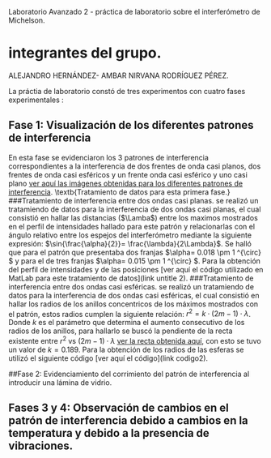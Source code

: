  Laboratorio Avanzado 2 - práctica de laboratorio sobre el interferómetro de Michelson.
# integrantes del grupo.
 ALEJANDRO HERNÁNDEZ- AMBAR NIRVANA RODRÍGUEZ PÉREZ.
 
 La práctia de laboratorio constó de tres experimentos con cuatro fases experimentales :
 
 ## Fase 1: Visualización de los diferentes patrones de interferencia
 En esta fase se evidenciaron los 3 patrones de interferencia correspondientes a la interferencia de dos frentes de onda casi planos, dos frentes de onda casi esféricos y un frente onda casi esférico y uno casi plano [ver aquí las imágenes obtenidas para los diferentes patrones de interferencia](link).
 \textb{Tratamiento de datos para esta primera fase.}
 ###Tratamiento de interferencia entre dos ondas casi planas.
 se realizó un tratamiendo de datos para la interferencia de dos ondas casi planas, el cual consistió en hallar las distancias ($\Lamba$) entre los maximos mostrados en el perfil de intensidades hallado para este patrón y relacionarlas con el ángulo relativo entre los espejos del interferómetro mediante la siguiente expresión: 
 $\sin{\frac{\alpha}{2}}= \frac{\lambda}{2\Lambda}$.
 Se halló que para el patrón que presentaba dos franjas $\alpha= 0.018 \pm 1 ^{\circ} $ y para el de tres franjas $\alpha= 0.015 \pm 1 ^{\circ} $. Para la obtención del perfil de intensidades y de las posiciones [ver aquí el código utilizado en MatLab para este tratamiento de datos](link untitle 2).
 ###Tratamiento de interferencia entre dos ondas casi esféricas.
   se realizó un tratamiendo de datos para la interferencia de dos ondas casi esféricas, el cual consistió en hallar los radios de los anillos concentricos de los máximos mostrados con el patrón, estos radios cumplen la siguiente relación:
   $r^{2}= k\cdot(2m -1) \cdot \lambda$.
   Donde $k$ es el parámetro que determina el aumento consecutivo de los radios de los anillos, para hallarlo se buscó la pendiente de la recta existente entre $r^{2}$ vs $(2m -1) \cdot \lambda$ [ver la recta obtenida aquí](linkfotoexcel), con esto se tuvo un valor de $k= 0.189$. Para la obtención de los radios de las esferas se utilizó el siguiente código [ver aquí el código](link codigo2).
   
##Fase 2: Evidenciamiento del corrimiento del patrón de interferencia al introducir una lámina de vidrio.

## Fases 3 y 4: Observación de cambios en el patrón de interferencia debido a cambios en la temperatura y debido a la presencia de vibraciones.

